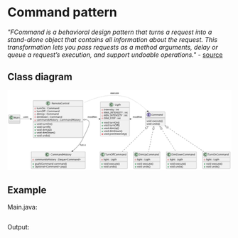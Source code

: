 # Command pattern

*"FCommand is a behavioral design pattern that turns a request into a stand-alone object that contains all information about the request. This transformation lets you pass requests as a method arguments, delay or queue a request’s execution, and support undoable operations."* - [source](https://refactoring.guru/design-patterns/command)

## Class diagram

![class-diagram](class-diagram.svg)

## Example

Main.java:

```java
```
Output:

```bash
```